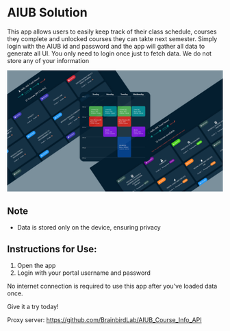 # AIUB Solution

This app allows users to easily keep track of their class schedule, courses they complete and unlocked courses they can takte next semester. Simply login with the AIUB id and password and the app will gather all data to generate all UI. You only need to login once just to fetch data. We do not store any of your information

![Cover photo](./cover.png)

## Note
- Data is stored only on the device, ensuring privacy

## Instructions for Use:
1. Open the app
2. Login with your portal username and password

No internet connection is required to use this app after you've loaded data once.

Give it a try today!

Proxy server: https://github.com/BrainbirdLab/AIUB_Course_Info_API
